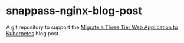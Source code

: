 snappass-nginx-blog-post
========================

A git repository to support the [Migrate a Three Tier Web Application to Kubernetes](https://thornelabs.net/2017/06/17/migrate-a-three-tier-web-application-to-kubernetes.html) blog post.
